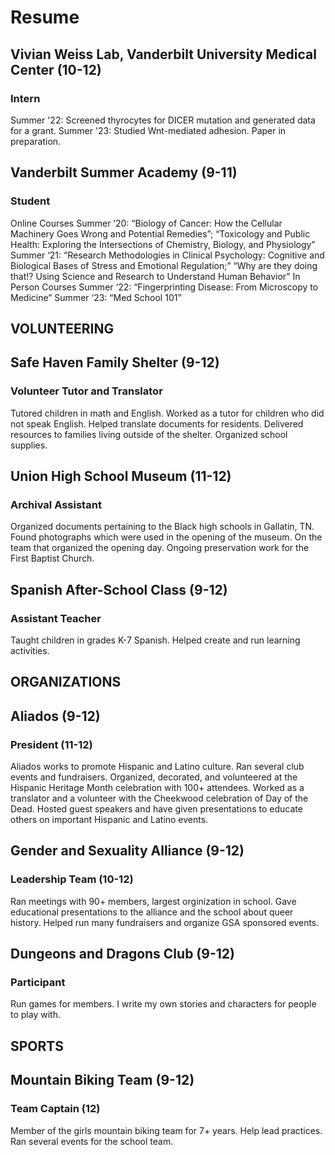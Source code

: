 # Resume
## Vivian Weiss Lab, Vanderbilt University Medical Center (10-12)
### Intern
Summer '22: Screened thyrocytes for DICER mutation and generated data for a grant.
Summer '23: Studied Wnt-mediated adhesion. Paper in preparation.

## Vanderbilt Summer Academy (9-11)
### Student
Online Courses
Summer ‘20: “Biology of Cancer: How the Cellular Machinery Goes Wrong and Potential Remedies”; “Toxicology and Public Health: Exploring the Intersections of Chemistry, Biology, and Physiology”
Summer ‘21: “Research Methodologies in Clinical Psychology: Cognitive and Biological Bases  of Stress and Emotional Regulation;” “Why are they doing that!? Using Science and Research to Understand Human Behavior”
In Person Courses
Summer ‘22: “Fingerprinting Disease: From Microscopy to Medicine”
Summer ‘23: “Med School 101”

## VOLUNTEERING

## Safe Haven Family Shelter (9-12)
### Volunteer Tutor and Translator
Tutored children in math and English. Worked as a tutor for children who did not speak English. Helped translate documents for residents. Delivered resources to families living outside of the shelter. Organized school supplies.

## Union High School Museum (11-12)
### Archival Assistant 
Organized documents pertaining to the Black high schools in Gallatin, TN. Found photographs which were used in the opening of the museum. On the team that organized the opening day. Ongoing preservation work for the First Baptist Church.

## Spanish After-School Class (9-12)
### Assistant Teacher
Taught children in grades K-7 Spanish. Helped create and run learning activities. 

## ORGANIZATIONS

## Aliados (9-12)
### President (11-12)
Aliados works to promote Hispanic and Latino culture. Ran several club events and fundraisers. Organized, decorated, and volunteered at the Hispanic Heritage Month celebration with 100+ attendees. Worked as a translator and a volunteer with the Cheekwood celebration of Day of the Dead. Hosted guest speakers and have given presentations to educate others on important Hispanic and Latino events. 

## Gender and Sexuality Alliance (9-12)
### Leadership Team (10-12)
Ran meetings with 90+ members, largest orginization in school. Gave educational presentations to the alliance and the school about queer history. Helped run many fundraisers and organize GSA sponsored events.

## Dungeons and Dragons Club (9-12)
### Participant 
Run games for members. I write my own stories and characters for people to play with.

## SPORTS

## Mountain Biking Team (9-12)
### Team Captain (12)
Member of the girls mountain biking team for 7+ years. Help lead practices. Ran several events for the school team. 

